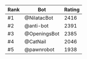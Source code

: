 Rank|Bot|Rating
---|---|---
#1|@NilatacBot|2416
#2|@anti-bot|2391
#3|@OpeningsBot|2385
#4|@CatNail|2046
#5|@pawnrobot|1938
